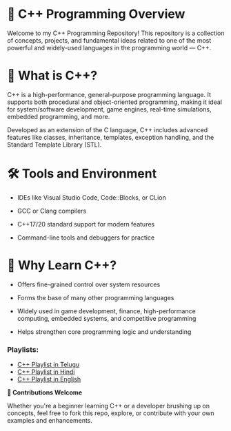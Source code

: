 # 🚀 C++ Programming Overview

Welcome to my C++ Programming Repository! This repository is a collection of concepts, projects, and fundamental ideas related to one of the most powerful and widely-used languages in the programming world — C++.

# 🔷 What is C++?
C++ is a high-performance, general-purpose programming language. It supports both procedural and object-oriented programming, making it ideal for system/software development, game engines, real-time simulations, embedded programming, and more.

Developed as an extension of the C language, C++ includes advanced features like classes, inheritance, templates, exception handling, and the Standard Template Library (STL).

# 🛠 Tools and Environment
- IDEs like Visual Studio Code, Code::Blocks, or CLion

- GCC or Clang compilers

- C++17/20 standard support for modern features

- Command-line tools and debuggers for practice

# 🎯 Why Learn C++?
- Offers fine-grained control over system resources

- Forms the base of many other programming languages

- Widely used in game development, finance, high-performance computing, embedded systems, and competitive programming

- Helps strengthen core programming logic and understanding

### Playlists:

- [C++ Playlist in Telugu](https://www.youtube.com/watch?v=4D9x-ZvSVnw&list=PLNgoFk5SYUglsFq6H2WkQODuzsQyyRrPl) 
- [C++ Playlist in Hindi](https://www.youtube.com/watch?v=AGHoxi3O_xw&list=PL724pdDXl9Q0yZUx9bkqarHO584JOsKfE) 
- [C++ Playlist in English](https://www.youtube.com/watch?v=oOmbSpOzvYg&list=PLdo5W4Nhv31YU5Wx1dopka58teWP9aCee) 

**🤝 Contributions Welcome**

Whether you're a beginner learning C++ or a developer brushing up on concepts, feel free to fork this repo, explore, or contribute with your own examples and enhancements.

